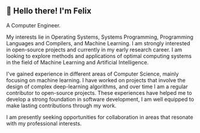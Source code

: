 ## 👋 Hello there! I'm Felix

A Computer Engineer.

My interests lie in Operating Systems, Systems Programming, Programming Languages and Compilers, and Machine Learning. I am strongly interested in open-source projects and currently in my early research career. I am looking to explore methods and applications of optimal computing systems in the field of Machine Learning and Artificial Intelligence.

I've gained experience in different areas of Computer Science, mainly focusing on machine learning. I have worked on projects that involve the design of complex deep-learning algorithms, and over time I am a regular contributor to open-source projects. These experiences have helped me to develop a strong foundation in software development, I am well equipped to make lasting contributions through my work.

I am presently seeking opportunities for collaboration in areas that resonate with my professional interests.
